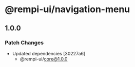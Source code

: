 # @rempi-ui/navigation-menu

## 1.0.0

### Patch Changes

- Updated dependencies [30227a6]
  - @rempi-ui/core@1.0.0
